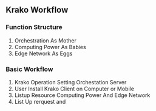 ## Krako Workflow

### Function Structure
1. Orchestration As Mother
2. Computing Power As Babies
3. Edge Network As Eggs

### Basic Workflow
1. Krako Operation Setting Orchestation Server
2. User Install Krako Client on Computer or Mobile
1. Listup Resource Computing Power And Edge Network
2. List Up rerquest and 
